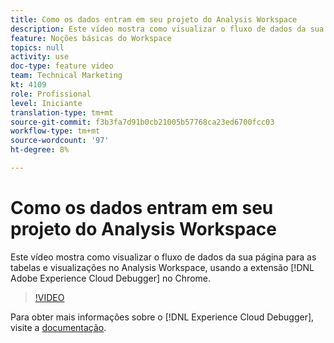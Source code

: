 ```yaml
---
title: Como os dados entram em seu projeto do Analysis Workspace
description: Este vídeo mostra como visualizar o fluxo de dados da sua página para as tabelas e visualizações no Analysis Workspace, usando a extensão Adobe Experience Cloud Debugger no Chrome.
feature: Noções básicas do Workspace
topics: null
activity: use
doc-type: feature video
team: Technical Marketing
kt: 4109
role: Profissional
level: Iniciante
translation-type: tm+mt
source-git-commit: f3b3fa7d91b0cb21005b57768ca23ed6700fcc03
workflow-type: tm+mt
source-wordcount: '97'
ht-degree: 8%

---
```



# Como os dados entram em seu projeto do Analysis Workspace

Este vídeo mostra como visualizar o fluxo de dados da sua página para as tabelas e visualizações no Analysis Workspace, usando a extensão [!DNL Adobe Experience Cloud Debugger] no Chrome.

>[!VIDEO](https://video.tv.adobe.com/v/31072/?quality=12)

Para obter mais informações sobre o [!DNL Experience Cloud Debugger], visite a [documentação](https://experienceleague.adobe.com/docs/debugger/using/experience-cloud-debugger.html?lang=pt-BR).
